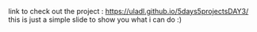 link to check out the project : https://uladl.github.io/5days5projectsDAY3/
this is just a simple slide to show you what i can do :)
